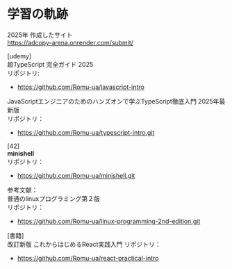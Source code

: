 # 学習の軌跡

2025年
作成したサイト   
https://adcopy-arena.onrender.com/submit/

[udemy]   
超TypeScript 完全ガイド 2025     
リポジトリ: 
- https://github.com/Romu-ua/javascript-intro  

JavaScriptエンジニアのためのハンズオンで学ぶTypeScript徹底入門 2025年最新版    
リポジトリ：
- https://github.com/Romu-ua/typescript-intro.git



[42]   
**minishell**  
リポジトリ：
- https://github.com/Romu-ua/minishell.git


参考文献：  
普通のlinuxプログラミング第２版   
リポジトリ：
- https://github.com/Romu-ua/linux-programming-2nd-edition.git


[書籍]    
改訂新版 これからはじめるReact実践入門
リポジトリ：
- https://github.com/Romu-ua/react-practical-intro


